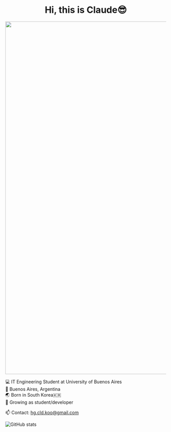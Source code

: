 <h1 align="center">Hi, this is Claude😎</h1>
<p align="center">
  <img width="1100" src="https://github.com/claudekoo/claudekoo/blob/main/images/lofi_background.gif"">
</p>

💻 IT Engineering Student at University of Buenos Aires  
📍 Buenos Aires, Argentina  
🌏 Born in South Korea🇰🇷  
🌱 Growing as student/developer  
  
📫 Contact: hg.cld.koo@gmail.com  

![GitHub stats](https://github-readme-stats.vercel.app/api?username=claudekoo&show_icons=true&theme=dracula\&rank_icon=github) 
